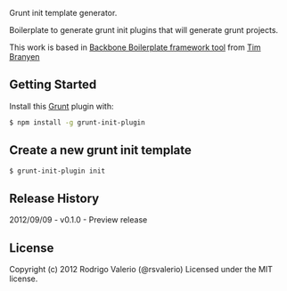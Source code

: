 Grunt init template generator.

Boilerplate to generate grunt init plugins that will generate grunt projects.

This work is based in [Backbone Boilerplate framework tool](https://github.com/backbone-boilerplate/grunt-bbb) from [Tim Branyen](https://github.com/tbranyen)

## Getting Started ##

Install this [Grunt](https://github.com/cowboy/grunt) plugin with:

``` bash
$ npm install -g grunt-init-plugin
```

## Create a new grunt init template ##

``` bash
$ grunt-init-plugin init
```

## Release History ##

2012/09/09 - v0.1.0 - Preview release

## License
Copyright (c) 2012 Rodrigo Valerio (@rsvalerio) Licensed under the MIT license.